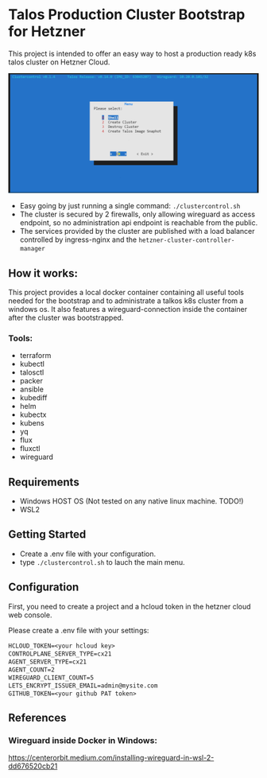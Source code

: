
# Talos Production Cluster Bootstrap for Hetzner
This project is intended to offer an easy way to host a production ready k8s talos cluster on Hetzner Cloud.

![Main Menu Example](docs/mainmenu.png "Main Menu")

- Easy going by just running a single command:
  `./clustercontrol.sh`
- The cluster is secured by 2 firewalls, only allowing wireguard as access endpoint, so no administration api endpoint is reachable from the public.
- The services provided by the cluster are published with a load balancer controlled by ingress-nginx and the `hetzner-cluster-controller-manager`


## How it works:
This project provides a local docker container containing all useful tools needed for the bootstrap and to administrate a talkos k8s cluster from a windows os. It also features a wireguard-connection inside the container after the cluster was bootstrapped.

### Tools:
- terraform
- kubectl
- talosctl
- packer
- ansible
- kubediff
- helm
- kubectx
- kubens
- yq
- flux
- fluxctl
- wireguard

## Requirements
- Windows HOST OS (Not tested on any native linux machine. TODO!)
- WSL2

## Getting Started

* Create a .env file with your configuration.
* type `./clustercontrol.sh` to lauch the main menu.
 
## Configuration

First, you need to create a project and a hcloud token in the hetzner cloud web console.

Please create a .env file with your settings:
```
HCLOUD_TOKEN=<your hcloud key>
CONTROLPLANE_SERVER_TYPE=cx21
AGENT_SERVER_TYPE=cx21
AGENT_COUNT=2
WIREGUARD_CLIENT_COUNT=5
LETS_ENCRYPT_ISSUER_EMAIL=admin@mysite.com
GITHUB_TOKEN=<your github PAT token>
```



## References
### Wireguard inside Docker in Windows:
https://centerorbit.medium.com/installing-wireguard-in-wsl-2-dd676520cb21
